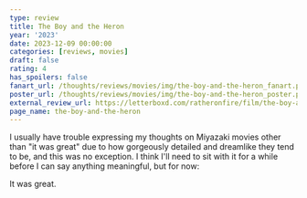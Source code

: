 ```yaml
---
type: review
title: The Boy and the Heron
year: '2023'
date: 2023-12-09 00:00:00
categories: [reviews, movies]
draft: false
rating: 4
has_spoilers: false
fanart_url: /thoughts/reviews/movies/img/the-boy-and-the-heron_fanart.png
poster_url: /thoughts/reviews/movies/img/the-boy-and-the-heron_poster.png
external_review_url: https://letterboxd.com/ratheronfire/film/the-boy-and-the-heron/
page_name: the-boy-and-the-heron
---
```


I usually have trouble expressing my thoughts on Miyazaki movies other than "it was great" due to how gorgeously detailed and dreamlike they tend to be, and this was no exception. I think I'll need to sit with it for a while before I can say anything meaningful, but for now:

It was great.

